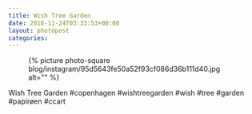 ```yaml
---
title: Wish Tree Garden
date: 2016-11-24T03:33:53+00:00
layout: photopost
categories:
---
```


<figure class="photo photo--square">
  {% picture photo-square blog/instagram/95d5643fe50a52f93cf086d36b111d40.jpg alt="" %}
</figure>

Wish Tree Garden
#copenhagen #wishtreegarden #wish #tree #garden #papirøen #ccart
